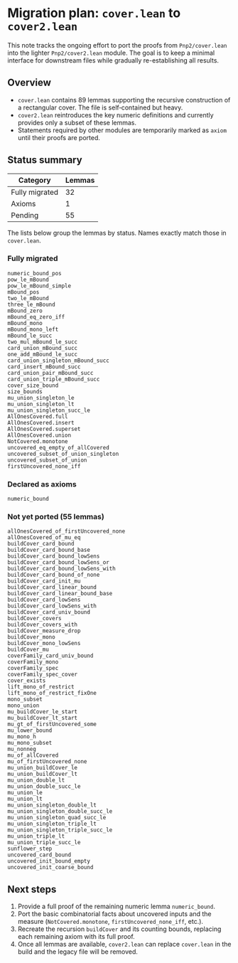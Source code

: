 # Migration plan: `cover.lean` to `cover2.lean`

This note tracks the ongoing effort to port the proofs from `Pnp2/cover.lean`
into the lighter `Pnp2/cover2.lean` module.  The goal is to keep a minimal
interface for downstream files while gradually re-establishing all results.

## Overview

* `cover.lean` contains 89 lemmas supporting the recursive construction of a
  rectangular cover.  The file is self‑contained but heavy.
* `cover2.lean` reintroduces the key numeric definitions and currently provides
  only a subset of these lemmas.
* Statements required by other modules are temporarily marked as `axiom` until
their proofs are ported.

## Status summary

| Category | Lemmas |
|---------|--------|
| Fully migrated | 32 |
| Axioms | 1 |
| Pending | 55 |

The lists below group the lemmas by status.  Names exactly match those in
`cover.lean`.

### Fully migrated

```
numeric_bound_pos
pow_le_mBound
pow_le_mBound_simple
mBound_pos
two_le_mBound
three_le_mBound
mBound_zero
mBound_eq_zero_iff
mBound_mono
mBound_mono_left
mBound_le_succ
two_mul_mBound_le_succ
card_union_mBound_succ
one_add_mBound_le_succ
card_union_singleton_mBound_succ
card_insert_mBound_succ
card_union_pair_mBound_succ
card_union_triple_mBound_succ
cover_size_bound
size_bounds
mu_union_singleton_le
mu_union_singleton_lt
mu_union_singleton_succ_le
AllOnesCovered.full
AllOnesCovered.insert
AllOnesCovered.superset
AllOnesCovered.union
NotCovered.monotone
uncovered_eq_empty_of_allCovered
uncovered_subset_of_union_singleton
uncovered_subset_of_union
firstUncovered_none_iff
```

### Declared as axioms

```
numeric_bound
```

### Not yet ported (55 lemmas)

```
allOnesCovered_of_firstUncovered_none
allOnesCovered_of_mu_eq
buildCover_card_bound
buildCover_card_bound_base
buildCover_card_bound_lowSens
buildCover_card_bound_lowSens_or
buildCover_card_bound_lowSens_with
buildCover_card_bound_of_none
buildCover_card_init_mu
buildCover_card_linear_bound
buildCover_card_linear_bound_base
buildCover_card_lowSens
buildCover_card_lowSens_with
buildCover_card_univ_bound
buildCover_covers
buildCover_covers_with
buildCover_measure_drop
buildCover_mono
buildCover_mono_lowSens
buildCover_mu
coverFamily_card_univ_bound
coverFamily_mono
coverFamily_spec
coverFamily_spec_cover
cover_exists
lift_mono_of_restrict
lift_mono_of_restrict_fixOne
mono_subset
mono_union
mu_buildCover_le_start
mu_buildCover_lt_start
mu_gt_of_firstUncovered_some
mu_lower_bound
mu_mono_h
mu_mono_subset
mu_nonneg
mu_of_allCovered
mu_of_firstUncovered_none
mu_union_buildCover_le
mu_union_buildCover_lt
mu_union_double_lt
mu_union_double_succ_le
mu_union_le
mu_union_lt
mu_union_singleton_double_lt
mu_union_singleton_double_succ_le
mu_union_singleton_quad_succ_le
mu_union_singleton_triple_lt
mu_union_singleton_triple_succ_le
mu_union_triple_lt
mu_union_triple_succ_le
sunflower_step
uncovered_card_bound
uncovered_init_bound_empty
uncovered_init_coarse_bound
```

## Next steps

1. Provide a full proof of the remaining numeric lemma `numeric_bound`.
2. Port the basic combinatorial facts about uncovered inputs and the measure
   (`NotCovered.monotone`, `firstUncovered_none_iff`, etc.).
3. Recreate the recursion `buildCover` and its counting bounds,
   replacing each remaining axiom with its full proof.
4. Once all lemmas are available, `cover2.lean` can replace `cover.lean` in the
   build and the legacy file will be removed.


